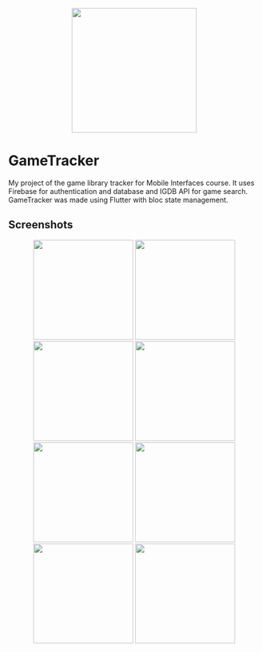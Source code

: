 <p align="center">
  <img src="https://i.postimg.cc/MTkDQq32/Logo.png" width="250">
</p>

# GameTracker

My project of the game library tracker for Mobile Interfaces course. It uses Firebase for authentication and database and IGDB API for game search. GameTracker was made using Flutter with bloc state management.

## Screenshots

<p align="center">
  <img src="https://i.postimg.cc/DZ6NgV3j/qemu-system-x86-64-48kgr-J1s-RS.png" width="200">
  <img src="https://i.postimg.cc/jq89nrXC/qemu-system-x86-64-NQI9q-HSWKN.png" width="200">
  <img src="https://i.postimg.cc/mk66vQD7/qemu-system-x86-64-Hn-GB47bdr5.png" width="200">
  <img src="https://i.postimg.cc/7Lgd5Gsy/qemu-system-x86-64-2-Nwu5vy-Q8-R.png" width="200">
  <img src="https://i.postimg.cc/sgW0LGRZ/qemu-system-x86-64-p9v-BNZn-RP2.png" width="200">
  <img src="https://i.postimg.cc/ZKCQrD7H/qemu-system-x86-64-Hyd-DSiw-ODM.png" width="200">
  <img src="https://i.postimg.cc/c42bTMPS/qemu-system-x86-64-o-QBr-R1-LGGz.png" width="200">
  <img src="https://i.postimg.cc/pXb0FXjW/qemu-system-x86-64-qo6-EDWb-Dpn.png" width="200">
</p>
